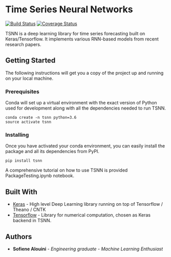 # Time Series Neural Networks

[![Build Status](https://travis-ci.org/sofienealouini/tsnn.svg?branch=master)](https://travis-ci.org/sofienealouini/tsnn) [![Coverage Status](https://coveralls.io/repos/github/sofienealouini/tsnn/badge.svg?branch=master&service=github)](https://coveralls.io/github/sofienealouini/tsnn?branch=master)



TSNN is a deep learning library for time series forecasting built on Keras/Tensorflow. It implements various RNN-based models from recent research papers.

## Getting Started

The following instructions will get you a copy of the project up and running on your local machine.

### Prerequisites

Conda will set up a virtual environment with the exact version of Python used for development along with all the dependencies needed to run TSNN.

```
conda create -n tsnn python=3.6
source activate tsnn
```

### Installing

Once you have activated your conda environment, you can easily install the package and all its dependencies from PyPI.

```
pip install tsnn
```

A comprehensive tutorial on how to use TSNN is provided PackageTesting.ipynb notebook.


## Built With

* [Keras](http://www.dropwizard.io/1.0.2/docs/) - High level Deep Learning library running on top of Tensorflow / Theano / CNTK
* [Tensorflow](https://maven.apache.org/) - Library for numerical computation, chosen as  Keras backend in TSNN.


## Authors

* **Sofiene Alouini** - *Engineering graduate - Machine Learning Enthusiast*


